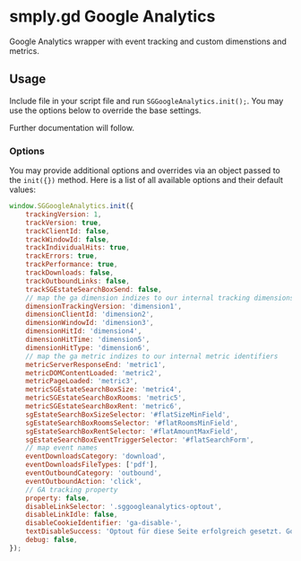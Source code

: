 # smply.gd Google Analytics
Google Analytics wrapper with event tracking and custom dimenstions and metrics.

## Usage
Include file in your script file and run `SGGoogleAnalytics.init();`. You may use the options below to 
override the base settings.

Further documentation will follow.

### Options
You may provide additional options and overrides via an object passed to the `init({})` 
method. Here is a list of all available options and their default values:

```javascript
window.SGGoogleAnalytics.init({
    trackingVersion: 1,
    trackVersion: true,
    trackClientId: false,
    trackWindowId: false,
    trackIndividualHits: true,
    trackErrors: true,
    trackPerformance: true,
    trackDownloads: false,
    trackOutboundLinks: false,
    trackSGEstateSearchBoxSend: false,
    // map the ga dimension indizes to our internal tracking dimensions
    dimensionTrackingVersion: 'dimension1',
    dimensionClientId: 'dimension2',
    dimensionWindowId: 'dimension3',
    dimensionHitId: 'dimension4',
    dimensionHitTime: 'dimension5',
    dimensionHitType: 'dimension6',
    // map the ga metric indizes to our internal metric identifiers
    metricServerResponseEnd: 'metric1',
    metricDOMContentLoaded: 'metric2',
    metricPageLoaded: 'metric3',
    metricSGEstateSearchBoxSize: 'metric4',
    metricSGEstateSearchBoxRooms: 'metric5',
    metricSGEstateSearchBoxRent: 'metric6',
    sgEstateSearchBoxSizeSelector: '#flatSizeMinField',
    sgEstateSearchBoxRoomsSelector: '#flatRoomsMinField',
    sgEstateSearchBoxRentSelector: '#flatAmountMaxField',
    sgEstateSearchBoxEventTriggerSelector: '#flatSearchForm',
    // map event names
    eventDownloadsCategory: 'download',
    eventDownloadsFileTypes: ['pdf'],
    eventOutboundCategory: 'outbound',
    eventOutboundAction: 'click',
    // GA tracking property
    property: false,
    disableLinkSelector: '.sggoogleanalytics-optout',
    disableLinkIdle: false,
    disableCookieIdentifier: 'ga-disable-',
    textDisableSuccess: 'Optout für diese Seite erfolgreich gesetzt. Google Analytics erfasst in diesem Browser keine Statistiken mehr zu dieser Webseite.',
    debug: false,
});
```